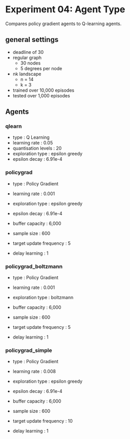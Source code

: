 # Experiment 04: Agent Type
Compares policy gradient agents to Q-learning agents.


## general settings
- deadline of 30
- regular graph
    * 30 nodes
    * 5 degrees per node
- nk landscape
    * n = 14
    * k = 3
- trained over 10,000 episodes
- tested over 1,000 episodes


## Agents

### qlearn
- type : Q Learning
- learning rate : 0.05
- quantisation levels : 20
- exploration type : epsilon greedy
- epsilon decay : 6.91e-4


### policygrad
- type : Policy Gradient
- learning rate : 0.001

- exploration type : epsilon greedy
- epsilon decay : 6.91e-4

- buffer capacity : 6,000
- sample size : 600
- target update frequency : 5
- delay learning : 1

### policygrad\_boltzmann
- type : Policy Gradient
- learning rate : 0.001

- exploration type : boltzmann

- buffer capacity : 6,000
- sample size : 600
- target update frequency : 5
- delay learning : 1

### policygrad\_simple
- type : Policy Gradient
- learning rate : 0.008

- exploration type : epsilon greedy
- epsilon decay : 6.91e-4

- buffer capacity : 6,000
- sample size : 600
- target update frequency : 10
- delay learning : 1
